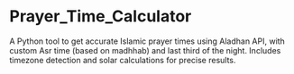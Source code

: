 # Prayer_Time_Calculator
A Python tool to get accurate Islamic prayer times using Aladhan API, with custom Asr time (based on madhhab) and last third of the night. Includes timezone detection and solar calculations for precise results.
